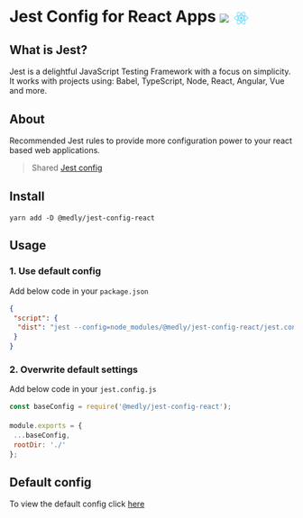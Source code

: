 # Jest Config for React Apps <img style="vertical-align: middle" height="25" src="https://cdn.freebiesupply.com/logos/large/2x/jest-logo-png-transparent.png"> <img style="vertical-align: middle" height="30" src="https://raw.githubusercontent.com/github/explore/80688e429a7d4ef2fca1e82350fe8e3517d3494d/topics/react/react.png">

## What is Jest?

Jest is a delightful JavaScript Testing Framework with a focus on simplicity. It works with projects using: Babel, TypeScript, Node, React, Angular, Vue and more.

## About

Recommended Jest rules to provide more configuration power to your react based web applications.

> Shared [Jest config](https://jestjs.io/docs/configuration)

## Install

```shell
yarn add -D @medly/jest-config-react
```

## Usage

### 1. Use default config

Add below code in your `package.json`

```json
{
 "script": {
  "dist": "jest --config=node_modules/@medly/jest-config-react/jest.config.js"
 }
}
```

### 2. Overwrite default settings

Add below code in your `jest.config.js`

```js
const baseConfig = require('@medly/jest-config-react');

module.exports = {
 ...baseConfig,
 rootDir: './'
};
```

## Default config

To view the default config click [here](index.js)
